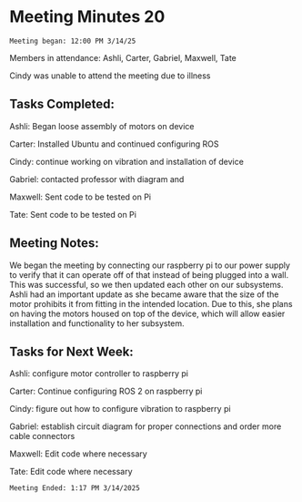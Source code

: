 # Meeting Minutes 20 

    Meeting began: 12:00 PM 3/14/25 

Members in attendance: Ashli, Carter, Gabriel, Maxwell, Tate 

Cindy was unable to attend the meeting due to illness 

 

## Tasks Completed: 

Ashli: Began loose assembly of motors on device 

Carter: Installed Ubuntu and continued configuring ROS 

Cindy: continue working on vibration and installation of device 

Gabriel: contacted professor with diagram and  

Maxwell: Sent code to be tested on Pi 

Tate: Sent code to be tested on Pi 

 

## Meeting Notes: 

We began the meeting by connecting our raspberry pi to our power supply to verify that it can operate off of that instead of being plugged into a wall. This was successful, so we then updated each other on our subsystems. Ashli had an important update as she became aware that the size of the motor prohibits it from fitting in the intended location. Due to this, she plans on having the motors housed on top of the device, which will allow easier installation and functionality to her subsystem.  

 

## Tasks for Next Week: 

Ashli: configure motor controller to raspberry pi 

Carter: Continue configuring ROS 2 on raspberry pi 

Cindy: figure out how to configure vibration to raspberry pi 

Gabriel: establish circuit diagram for proper connections and order more cable connectors 

Maxwell: Edit code where necessary 

Tate: Edit code where necessary 

 

 

    Meeting Ended: 1:17 PM 3/14/2025 

 

 

 
